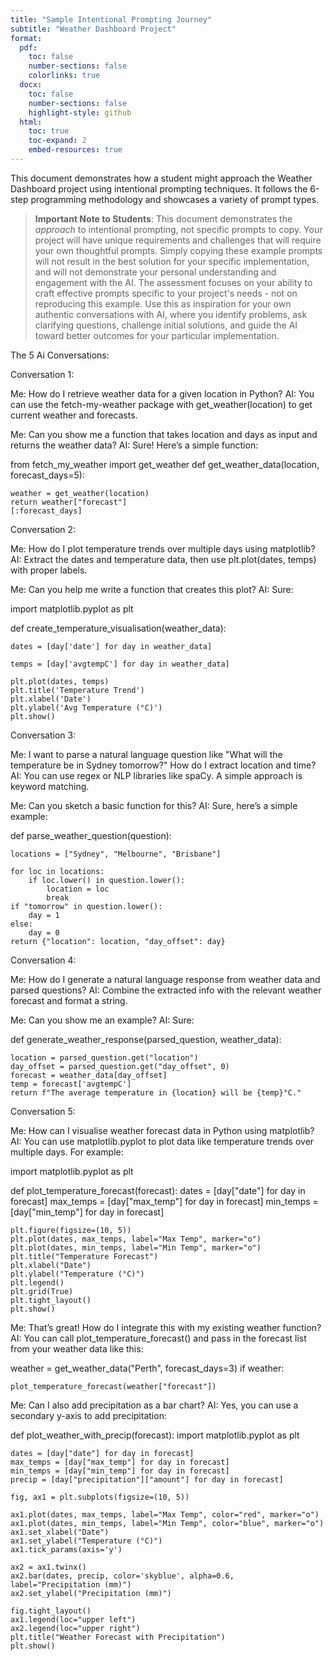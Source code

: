 ```yaml
---
title: "Sample Intentional Prompting Journey"
subtitle: "Weather Dashboard Project"
format:
  pdf:
    toc: false
    number-sections: false
    colorlinks: true
  docx:
    toc: false
    number-sections: false
    highlight-style: github
  html:
    toc: true
    toc-expand: 2
    embed-resources: true
---
```


This document demonstrates how a student might approach the Weather Dashboard project using intentional prompting techniques. It follows the 6-step programming methodology and showcases a variety of prompt types.

> **Important Note to Students**: This document demonstrates the *approach* to intentional prompting, not specific prompts to copy. Your project will have unique requirements and challenges that will require your own thoughtful prompts. Simply copying these example prompts will not result in the best solution for your specific implementation, and will not demonstrate your personal understanding and engagement with the AI. The assessment focuses on your ability to craft effective prompts specific to your project's needs - not on reproducing this example. Use this as inspiration for your own authentic conversations with AI, where you identify problems, ask clarifying questions, challenge initial solutions, and guide the AI toward better outcomes for your particular implementation.


The 5 Ai Conversations:

Conversation 1:

Me: How do I retrieve weather data for a given location in Python?
AI: You can use the fetch-my-weather package with get_weather(location) to get current weather and forecasts.

Me: Can you show me a function that takes location and days as input and returns the weather data?
AI: Sure! Here’s a simple function:


from fetch_my_weather import get_weather
def get_weather_data(location, forecast_days=5):

    weather = get_weather(location)
    return weather["forecast"]
    [:forecast_days]
    
Conversation 2:

Me: How do I plot temperature trends over multiple days using matplotlib?
AI: Extract the dates and temperature data, then use plt.plot(dates, temps) with proper labels.

Me: Can you help me write a function that creates this plot?
AI: Sure:


import matplotlib.pyplot as plt

def create_temperature_visualisation(weather_data):

    dates = [day['date'] for day in weather_data]
    
    temps = [day['avgtempC'] for day in weather_data]
    
    plt.plot(dates, temps)
    plt.title('Temperature Trend')
    plt.xlabel('Date')
    plt.ylabel('Avg Temperature (°C)')
    plt.show()

    
Conversation 3:

Me: I want to parse a natural language question like "What will the temperature be in Sydney tomorrow?" How do I extract location and time?
AI: You can use regex or NLP libraries like spaCy. A simple approach is keyword matching.

Me: Can you sketch a basic function for this?
AI: Sure, here’s a simple example:


def parse_weather_question(question):

    locations = ["Sydney", "Melbourne", "Brisbane"]
    
    for loc in locations:
        if loc.lower() in question.lower():
            location = loc
            break
    if "tomorrow" in question.lower():
        day = 1
    else:
        day = 0
    return {"location": location, "day_offset": day}

    
Conversation 4:

Me: How do I generate a natural language response from weather data and parsed questions?
AI: Combine the extracted info with the relevant weather forecast and format a string.

Me: Can you show me an example?
AI: Sure:

def generate_weather_response(parsed_question, weather_data):

    location = parsed_question.get("location")
    day_offset = parsed_question.get("day_offset", 0)
    forecast = weather_data[day_offset]
    temp = forecast['avgtempC']
    return f"The average temperature in {location} will be {temp}°C."


Conversation 5:

Me: How can I visualise weather forecast data in Python using matplotlib?
AI: You can use matplotlib.pyplot to plot data like temperature trends over multiple days. For example:


import matplotlib.pyplot as plt

def plot_temperature_forecast(forecast):
    dates = [day["date"] for day in forecast]
    max_temps = [day["max_temp"] for day in forecast]
    min_temps = [day["min_temp"] for day in forecast]

    plt.figure(figsize=(10, 5))
    plt.plot(dates, max_temps, label="Max Temp", marker="o")
    plt.plot(dates, min_temps, label="Min Temp", marker="o")
    plt.title("Temperature Forecast")
    plt.xlabel("Date")
    plt.ylabel("Temperature (°C)")
    plt.legend()
    plt.grid(True)
    plt.tight_layout()
    plt.show()
Me: That’s great! How do I integrate this with my existing weather function?
AI: You can call plot_temperature_forecast() and pass in the forecast list from your weather data like this:

weather = get_weather_data("Perth", forecast_days=3)
if weather:

    plot_temperature_forecast(weather["forecast"])
    
Me: Can I also add precipitation as a bar chart?
AI: Yes, you can use a secondary y-axis to add precipitation:

def plot_weather_with_precip(forecast):
    import matplotlib.pyplot as plt

    dates = [day["date"] for day in forecast]
    max_temps = [day["max_temp"] for day in forecast]
    min_temps = [day["min_temp"] for day in forecast]
    precip = [day["precipitation"]["amount"] for day in forecast]

    fig, ax1 = plt.subplots(figsize=(10, 5))

    ax1.plot(dates, max_temps, label="Max Temp", color="red", marker="o")
    ax1.plot(dates, min_temps, label="Min Temp", color="blue", marker="o")
    ax1.set_xlabel("Date")
    ax1.set_ylabel("Temperature (°C)")
    ax1.tick_params(axis='y')

    ax2 = ax1.twinx()
    ax2.bar(dates, precip, color='skyblue', alpha=0.6, label="Precipitation (mm)")
    ax2.set_ylabel("Precipitation (mm)")

    fig.tight_layout()
    ax1.legend(loc="upper left")
    ax2.legend(loc="upper right")
    plt.title("Weather Forecast with Precipitation")
    plt.show()
